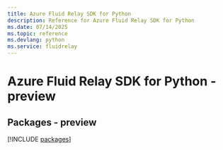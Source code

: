```yaml
---
title: Azure Fluid Relay SDK for Python
description: Reference for Azure Fluid Relay SDK for Python
ms.date: 07/14/2025
ms.topic: reference
ms.devlang: python
ms.service: fluidrelay
---
```

# Azure Fluid Relay SDK for Python - preview
## Packages - preview
[!INCLUDE [packages](fluid-relay-index.md)]